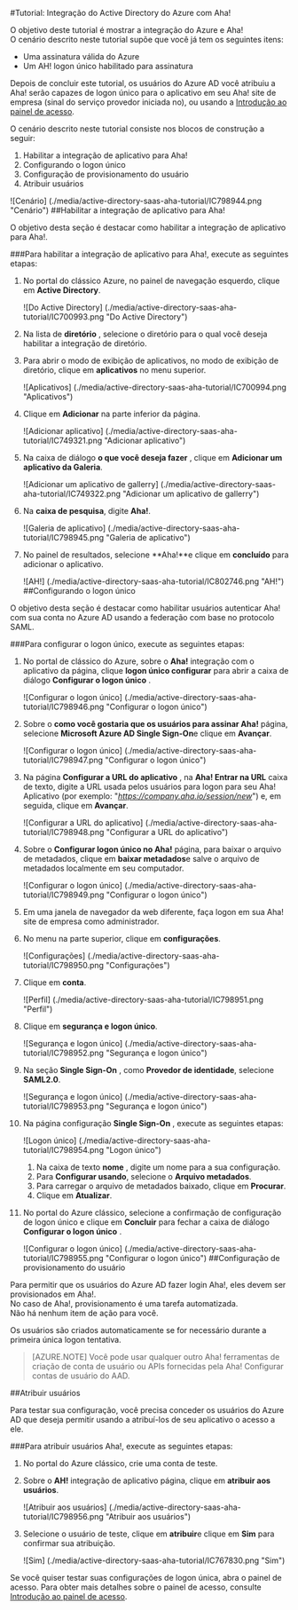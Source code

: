 <properties 
    pageTitle="Tutorial: Integração do Active Directory do Azure com Aha! | Microsoft Azure" 
    description="Saiba como usar Aha! com o Azure Active Directory para habilitar o logon único, provisionamento automatizado e muito mais!" 
    services="active-directory" 
    authors="jeevansd"  
    documentationCenter="na" 
    manager="femila"/>
<tags 
    ms.service="active-directory" 
    ms.devlang="na" 
    ms.topic="article" 
    ms.tgt_pltfrm="na" 
    ms.workload="identity" 
    ms.date="09/29/2016" 
    ms.author="jeedes" />

#<a name="tutorial-azure-active-directory-integration-with-aha"></a>Tutorial: Integração do Active Directory do Azure com Aha!

O objetivo deste tutorial é mostrar a integração do Azure e Aha!  
O cenário descrito neste tutorial supõe que você já tem os seguintes itens:

-   Uma assinatura válida do Azure
-   Um AH! logon único habilitado para assinatura

Depois de concluir este tutorial, os usuários do Azure AD você atribuiu a Aha! serão capazes de logon único para o aplicativo em seu Aha! site de empresa (sinal do serviço provedor iniciada no), ou usando a [Introdução ao painel de acesso](active-directory-saas-access-panel-introduction.md).

O cenário descrito neste tutorial consiste nos blocos de construção a seguir:

1.  Habilitar a integração de aplicativo para Aha!
2.  Configurando o logon único
3.  Configuração de provisionamento do usuário
4.  Atribuir usuários

![Cenário] (./media/active-directory-saas-aha-tutorial/IC798944.png "Cenário")
##<a name="enabling-the-application-integration-for-aha"></a>Habilitar a integração de aplicativo para Aha!

O objetivo desta seção é destacar como habilitar a integração de aplicativo para Aha!.

###<a name="to-enable-the-application-integration-for-aha-perform-the-following-steps"></a>Para habilitar a integração de aplicativo para Aha!, execute as seguintes etapas:

1.  No portal do clássico Azure, no painel de navegação esquerdo, clique em **Active Directory**.

    ![Do Active Directory] (./media/active-directory-saas-aha-tutorial/IC700993.png "Do Active Directory")

2.  Na lista de **diretório** , selecione o diretório para o qual você deseja habilitar a integração de diretório.

3.  Para abrir o modo de exibição de aplicativos, no modo de exibição de diretório, clique em **aplicativos** no menu superior.

    ![Aplicativos] (./media/active-directory-saas-aha-tutorial/IC700994.png "Aplicativos")

4.  Clique em **Adicionar** na parte inferior da página.

    ![Adicionar aplicativo] (./media/active-directory-saas-aha-tutorial/IC749321.png "Adicionar aplicativo")

5.  Na caixa de diálogo **o que você deseja fazer** , clique em **Adicionar um aplicativo da Galeria**.

    ![Adicionar um aplicativo de gallerry] (./media/active-directory-saas-aha-tutorial/IC749322.png "Adicionar um aplicativo de gallerry")

6.  Na **caixa de pesquisa**, digite **Aha!**.

    ![Galeria de aplicativo] (./media/active-directory-saas-aha-tutorial/IC798945.png "Galeria de aplicativo")

7.  No painel de resultados, selecione **Aha!**e clique em **concluído** para adicionar o aplicativo.

    ![AH!] (./media/active-directory-saas-aha-tutorial/IC802746.png "AH!")
##<a name="configuring-single-sign-on"></a>Configurando o logon único

O objetivo desta seção é destacar como habilitar usuários autenticar Aha! com sua conta no Azure AD usando a federação com base no protocolo SAML.

###<a name="to-configure-single-sign-on-perform-the-following-steps"></a>Para configurar o logon único, execute as seguintes etapas:

1.  No portal de clássico do Azure, sobre o **Aha!** integração com o aplicativo da página, clique **logon único configurar** para abrir a caixa de diálogo **Configurar o logon único** .

    ![Configurar o logon único] (./media/active-directory-saas-aha-tutorial/IC798946.png "Configurar o logon único")

2.  Sobre o **como você gostaria que os usuários para assinar Aha!** página, selecione **Microsoft Azure AD Single Sign-On**e clique em **Avançar**.

    ![Configurar o logon único] (./media/active-directory-saas-aha-tutorial/IC798947.png "Configurar o logon único")

3.  Na página **Configurar a URL do aplicativo** , na **Aha! Entrar na URL** caixa de texto, digite a URL usada pelos usuários para logon para seu Aha! Aplicativo (por exemplo: "*https://company.aha.io/session/new*") e, em seguida, clique em **Avançar**.

    ![Configurar a URL do aplicativo] (./media/active-directory-saas-aha-tutorial/IC798948.png "Configurar a URL do aplicativo")

4.  Sobre o **Configurar logon único no Aha!** página, para baixar o arquivo de metadados, clique em **baixar metadados**e salve o arquivo de metadados localmente em seu computador.

    ![Configurar o logon único] (./media/active-directory-saas-aha-tutorial/IC798949.png "Configurar o logon único")

5.  Em uma janela de navegador da web diferente, faça logon em sua Aha! site de empresa como administrador.

6.  No menu na parte superior, clique em **configurações**.

    ![Configurações] (./media/active-directory-saas-aha-tutorial/IC798950.png "Configurações")

7.  Clique em **conta**.

    ![Perfil] (./media/active-directory-saas-aha-tutorial/IC798951.png "Perfil")

8.  Clique em **segurança e logon único**.

    ![Segurança e logon único] (./media/active-directory-saas-aha-tutorial/IC798952.png "Segurança e logon único")

9.  Na seção **Single Sign-On** , como **Provedor de identidade**, selecione **SAML2.0**.

    ![Segurança e logon único] (./media/active-directory-saas-aha-tutorial/IC798953.png "Segurança e logon único")

10. Na página configuração **Single Sign-On** , execute as seguintes etapas:

    ![Logon único] (./media/active-directory-saas-aha-tutorial/IC798954.png "Logon único")

    1.  Na caixa de texto **nome** , digite um nome para a sua configuração.
    2.  Para **Configurar usando**, selecione o **Arquivo metadados**.
    3.  Para carregar o arquivo de metadados baixado, clique em **Procurar**.
    4.  Clique em **Atualizar**.

11. No portal do Azure clássico, selecione a confirmação de configuração de logon único e clique em **Concluir** para fechar a caixa de diálogo **Configurar o logon único** .

    ![Configurar o logon único] (./media/active-directory-saas-aha-tutorial/IC798955.png "Configurar o logon único")
##<a name="configuring-user-provisioning"></a>Configuração de provisionamento do usuário

Para permitir que os usuários do Azure AD fazer login Aha!, eles devem ser provisionados em Aha!.  
No caso de Aha!, provisionamento é uma tarefa automatizada.  
Não há nenhum item de ação para você.
  
Os usuários são criados automaticamente se for necessário durante a primeira única logon tentativa.

>[AZURE.NOTE] Você pode usar qualquer outro Aha! ferramentas de criação de conta de usuário ou APIs fornecidas pela Aha! Configurar contas de usuário do AAD.

##<a name="assigning-users"></a>Atribuir usuários

Para testar sua configuração, você precisa conceder os usuários do Azure AD que deseja permitir usando a atribuí-los de seu aplicativo o acesso a ele.

###<a name="to-assign-users-to-aha-perform-the-following-steps"></a>Para atribuir usuários Aha!, execute as seguintes etapas:

1.  No portal do Azure clássico, crie uma conta de teste.

2.  Sobre o **AH!** integração de aplicativo página, clique em **atribuir aos usuários**.

    ![Atribuir aos usuários] (./media/active-directory-saas-aha-tutorial/IC798956.png "Atribuir aos usuários")

3.  Selecione o usuário de teste, clique em **atribuir**e clique em **Sim** para confirmar sua atribuição.

    ![Sim] (./media/active-directory-saas-aha-tutorial/IC767830.png "Sim")

Se você quiser testar suas configurações de logon única, abra o painel de acesso. Para obter mais detalhes sobre o painel de acesso, consulte [Introdução ao painel de acesso](active-directory-saas-access-panel-introduction.md).
